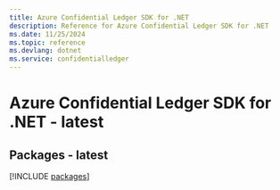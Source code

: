 ```yaml
---
title: Azure Confidential Ledger SDK for .NET
description: Reference for Azure Confidential Ledger SDK for .NET
ms.date: 11/25/2024
ms.topic: reference
ms.devlang: dotnet
ms.service: confidentialledger
---
```

# Azure Confidential Ledger SDK for .NET - latest
## Packages - latest
[!INCLUDE [packages](confidential-ledger-index.md)]